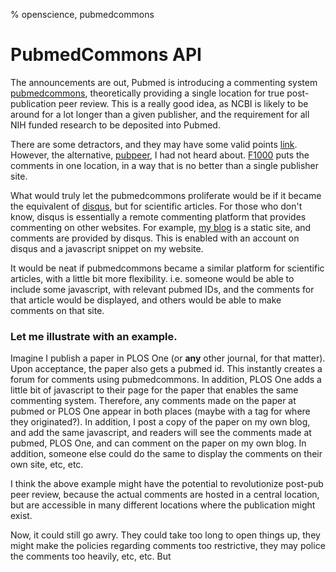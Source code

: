% openscience, pubmedcommons

# PubmedCommons API

The announcements are out, Pubmed is introducing a commenting system [pubmedcommons](http://www.ncbi.nlm.nih.gov/pubmedcommons/), theoretically providing a single location for true post-publication peer review. This is a really good idea, as NCBI is likely to be around for a lot longer than a given publisher, and the requirement for all NIH funded research to be deposited into Pubmed.

There are some detractors, and they may have some valid points [link](https://twitter.com/caseybergman/status/392729744640577537). However, the alternative, [pubpeer](https://pubpeer.com/), I had not heard about. [F1000](http://f1000.com/) puts the comments in one location, in a way that is no better than a single publisher site.

What would truly let the pubmedcommons proliferate would be if it became the equivalent of [disqus](disqus.com), but for scientific articles. For those who don't know, disqus is essentially a remote commenting platform that provides commenting on other websites. For example, [my blog](http://rmflight.github.io) is a static site, and comments are provided by disqus. This is enabled with an account on disqus and a javascript snippet on my website.

It would be neat if pubmedcommons became a similar platform for scientific articles, with a little bit more flexibility. i.e. someone would be able to include some javascript, with relevant pubmed IDs, and the comments for that article would be displayed, and others would be able to make comments on that site.

### Let me illustrate with an example.

Imagine I publish a paper in PLOS One (or **any** other journal, for that matter). Upon acceptance, the paper also gets a pubmed id. This instantly creates a forum for comments using pubmedcommons. In addition, PLOS One adds a little bit of javascript to their page for the paper that enables the same commenting system. Therefore, any comments made on the paper at pubmed or PLOS One appear in both places (maybe with a tag for where they originated?). In addition, I post a copy of the paper on my own blog, and add the same javascript, and readers will see the comments made at pubmed, PLOS One, and can comment on the paper on my own blog. In addition, someone else could do the same to display the comments on their own site, etc, etc. 

I think the above example might have the potential to revolutionize post-pub peer review, because the actual comments are hosted in a central location, but are accessible in many different locations where the publication might exist. 

Now, it could still go awry. They could take too long to open things up, they might make the policies regarding comments too restrictive, they may police the comments too heavily, etc, etc. But
